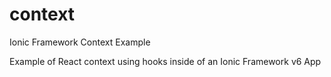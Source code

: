 # context
Ionic Framework Context Example

Example of React context using hooks inside of an Ionic Framework v6 App

